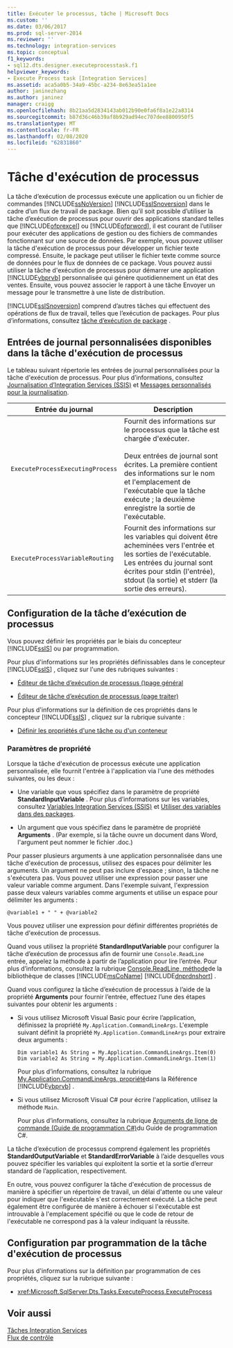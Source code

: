 ```yaml
---
title: Exécuter le processus, tâche | Microsoft Docs
ms.custom: ''
ms.date: 03/06/2017
ms.prod: sql-server-2014
ms.reviewer: ''
ms.technology: integration-services
ms.topic: conceptual
f1_keywords:
- sql12.dts.designer.executeprocesstask.f1
helpviewer_keywords:
- Execute Process task [Integration Services]
ms.assetid: aca5a0b5-34a9-45bc-a234-8e63ea51a1ee
author: janinezhang
ms.author: janinez
manager: craigg
ms.openlocfilehash: 8b21aa5d2834143ab012b90e0fa6f8a1e22a8314
ms.sourcegitcommit: b87d36c46b39af8b929ad94ec707dee8800950f5
ms.translationtype: MT
ms.contentlocale: fr-FR
ms.lasthandoff: 02/08/2020
ms.locfileid: "62831860"
---
```

# <a name="execute-process-task"></a>Tâche d'exécution de processus
  La tâche d’exécution de processus exécute une application ou un fichier de commandes [!INCLUDE[ssNoVersion](../../includes/ssnoversion-md.md)] [!INCLUDE[ssISnoversion](../../includes/ssisnoversion-md.md)] dans le cadre d’un flux de travail de package. Bien qu’il soit possible d’utiliser la tâche d’exécution de processus pour ouvrir des applications standard telles que [!INCLUDE[ofprexcel](../../includes/ofprexcel-md.md)] ou [!INCLUDE[ofprword](../../includes/ofprword-md.md)], il est courant de l’utiliser pour exécuter des applications de gestion ou des fichiers de commandes fonctionnant sur une source de données. Par exemple, vous pouvez utiliser la tâche d'exécution de processus pour développer un fichier texte compressé. Ensuite, le package peut utiliser le fichier texte comme source de données pour le flux de données de ce package. Vous pouvez aussi utiliser la tâche d'exécution de processus pour démarrer une application [!INCLUDE[vbprvb](../../includes/vbprvb-md.md)] personnalisée qui génère quotidiennement un état des ventes. Ensuite, vous pouvez associer le rapport à une tâche Envoyer un message pour le transmettre à une liste de distribution.  
  
 
  [!INCLUDE[ssISnoversion](../../includes/ssisnoversion-md.md)] comprend d’autres tâches qui effectuent des opérations de flux de travail, telles que l’exécution de packages. Pour plus d’informations, consultez [tâche d’exécution de package](execute-package-task.md) .  
  
## <a name="custom-log-entries-available-on-the-execute-process-task"></a>Entrées de journal personnalisées disponibles dans la tâche d'exécution de processus  
 Le tableau suivant répertorie les entrées de journal personnalisées pour la tâche d'exécution de processus. Pour plus d’informations, consultez [Journalisation d’Integration Services &#40;SSIS&#41;](../performance/integration-services-ssis-logging.md) et [Messages personnalisés pour la journalisation](../custom-messages-for-logging.md).  
  
|Entrée du journal|Description|  
|---------------|-----------------|  
|`ExecuteProcessExecutingProcess`|Fournit des informations sur le processus que la tâche est chargée d'exécuter.<br /><br /> Deux entrées de journal sont écrites. La première contient des informations sur le nom et l'emplacement de l'exécutable que la tâche exécute ; la deuxième enregistre la sortie de l'exécutable.|  
|`ExecuteProcessVariableRouting`|Fournit des informations sur les variables qui doivent être acheminées vers l'entrée et les sorties de l'exécutable. Les entrées du journal sont écrites pour stdin (l'entrée), stdout (la sortie) et stderr (la sortie des erreurs).|  
  
## <a name="configuration-of-the-execute-process-task"></a>Configuration de la tâche d’exécution de processus  
 Vous pouvez définir les propriétés par le biais du concepteur [!INCLUDE[ssIS](../../includes/ssis-md.md)] ou par programmation.  
  
 Pour plus d'informations sur les propriétés définissables dans le concepteur [!INCLUDE[ssIS](../../includes/ssis-md.md)] , cliquez sur l'une des rubriques suivantes :  
  
-   [Éditeur de tâche d’exécution de processus &#40;&#41;page général](../general-page-of-integration-services-designers-options.md)  
  
-   [Éditeur de tâche d’exécution de processus &#40;page traiter&#41;](../execute-process-task-editor-process-page.md)  
  
 Pour plus d'informations sur la définition de ces propriétés dans le concepteur [!INCLUDE[ssIS](../../includes/ssis-md.md)] , cliquez sur la rubrique suivante :  
  
-   [Définir les propriétés d'une tâche ou d'un conteneur](../set-the-properties-of-a-task-or-container.md)  
  
### <a name="property-settings"></a>Paramètres de propriété  
 Lorsque la tâche d'exécution de processus exécute une application personnalisée, elle fournit l'entrée à l'application via l'une des méthodes suivantes, ou les deux :  
  
-   Une variable que vous spécifiez dans le paramètre de propriété **StandardInputVariable** . Pour plus d’informations sur les variables, consultez [Variables Integration Services &#40;SSIS&#41;](../integration-services-ssis-variables.md) et [Utiliser des variables dans des packages](../use-variables-in-packages.md).  
  
-   Un argument que vous spécifiez dans le paramètre de propriété **Arguments** . (Par exemple, si la tâche ouvre un document dans Word, l'argument peut nommer le fichier .doc.)  
  
 Pour passer plusieurs arguments à une application personnalisée dans une tâche d'exécution de processus, utilisez des espaces pour délimiter les arguments. Un argument ne peut pas inclure d'espace ; sinon, la tâche ne s'exécutera pas. Vous pouvez utiliser une expression pour passer une valeur variable comme argument. Dans l'exemple suivant, l'expression passe deux valeurs variables comme arguments et utilise un espace pour délimiter les arguments :  
  
 `@variable1 + " " + @variable2`  
  
 Vous pouvez utiliser une expression pour définir différentes propriétés de tâche d'exécution de processus.  
  
 Quand vous utilisez la propriété **StandardInputVariable** pour configurer la tâche d’exécution de processus afin de fournir une `Console.ReadLine` entrée, appelez la méthode à partir de l’application pour lire l’entrée. Pour plus d’informations, consultez la rubrique [Console.ReadLine, méthode](https://go.microsoft.com/fwlink/?LinkId=129201)de la bibliothèque de classes [!INCLUDE[msCoName](../../includes/msconame-md.md)] [!INCLUDE[dnprdnshort](../../includes/dnprdnshort-md.md)] .  
  
 Quand vous configurez la tâche d’exécution de processus à l’aide de la propriété **Arguments** pour fournir l’entrée, effectuez l’une des étapes suivantes pour obtenir les arguments :  
  
-   Si vous utilisez Microsoft Visual Basic pour écrire l’application, définissez la propriété `My.Application.CommandLineArgs`. L'exemple suivant définit la propriété `My.Application.CommandLineArgs` pour extraire deux arguments :  
  
    ```  
    Dim variable1 As String = My.Application.CommandLineArgs.Item(0)  
    Dim variable2 As String = My.Application.CommandLineArgs.Item(1)   
    ```  
  
     Pour plus d’informations, consultez la rubrique [My.Application.CommandLineArgs, propriété](https://go.microsoft.com/fwlink/?LinkId=129200)dans la Référence [!INCLUDE[vbprvb](../../includes/vbprvb-md.md)] .  
  
-   Si vous utilisez Microsoft Visual C# pour écrire l'application, utilisez la méthode `Main`.  
  
     Pour plus d’informations, consultez la rubrique [Arguments de ligne de commande (Guide de programmation C#)](https://go.microsoft.com/fwlink/?LinkId=129406)du Guide de programmation C#.  
  
 La tâche d’exécution de processus comprend également les propriétés **StandardOutputVariable** et **StandardErrorVariable** à l’aide desquelles vous pouvez spécifier les variables qui exploitent la sortie et la sortie d’erreur standard de l’application, respectivement.  
  
 En outre, vous pouvez configurer la tâche d'exécution de processus de manière à spécifier un répertoire de travail, un délai d'attente ou une valeur pour indiquer que l'exécutable s'est correctement exécuté. La tâche peut également être configurée de manière à échouer si l'exécutable est introuvable à l'emplacement spécifié ou que le code de retour de l'exécutable ne correspond pas à la valeur indiquant la réussite.  
  
## <a name="programmatic-configuration-of-the-execute-process-task"></a>Configuration par programmation de la tâche d'exécution de processus  
 Pour plus d'informations sur la définition par programmation de ces propriétés, cliquez sur la rubrique suivante :  
  
-   <xref:Microsoft.SqlServer.Dts.Tasks.ExecuteProcess.ExecuteProcess>  
  
## <a name="see-also"></a>Voir aussi  
 [Tâches Integration Services](integration-services-tasks.md)   
 [Flux de contrôle](control-flow.md)  
  
  
